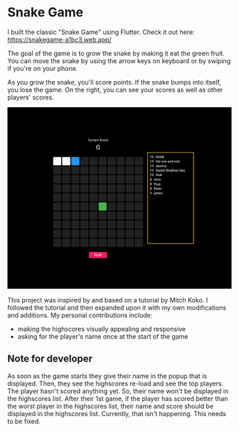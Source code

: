 # Snake Game

I built the classic "Snake Game" using Flutter. Check it out here: https://snakegame-a1bc3.web.app/

The goal of the game is to grow the snake by making it eat the green fruit. You can move the snake by using the arrow keys on keyboard or by swiping if you're on your phone. 

As you grow the snake, you'll score points. If the snake bumps into itself, you lose the game. On the right, you can see your scores as well as other players' scores.

![Snake Game Picture](https://github.com/Samaara-Das/Snake-Game/blob/version2/assets/snakegame.png)

This project was inspired by and based on a tutorial by Mitch Koko. I followed the tutorial and then expanded upon it with my own modifications and additions. My personal contributions include:
- making the highscores visually appealing and responsive
- asking for the player's name once at the start of the game

## Note for developer
As soon as the game starts they give their name in the popup that is displayed. Then, they see the highscores re-load and see the top players. The player hasn't scored anything yet. So, their name won't be displayed in the highscores list. After their 1st game, if the player has scored better than the worst player in the highscores list, their name and score should be displayed in the highscores list. Currently, that isn't happening. This needs to be fixed.
